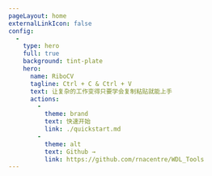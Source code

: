 ```yaml
---
pageLayout: home
externalLinkIcon: false
config:
  -
    type: hero
    full: true
    background: tint-plate
    hero:
      name: RiboCV
      tagline: Ctrl + C & Ctrl + V
      text: 让复杂的工作变得只要学会复制粘贴就能上手
      actions:
        -
          theme: brand
          text: 快速开始
          link: ./quickstart.md
        -
          theme: alt
          text: Github →
          link: https://github.com/rnacentre/WDL_Tools
---
```

